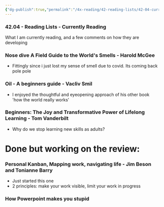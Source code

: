 ```yaml
---
{"dg-publish":true,"permalink":"/4x-reading/42-reading-lists/42-04-currently-reading/"}
---
```



### 42.04 - Reading Lists - Currently Reading

What I am currently reading, and a few comments on how they are developing


### Nose dive  A Field Guide to the World's Smells - Harold McGee
- Fittingly since i just lost my sense of smell due to covid. Its coming back pole pole

### Oil - A beginners guide - Vacliv Smil
- I enjoyed the thoughtful and eyeopening approach of his other book 'how the world really works'

### Beginners: The Joy and Transformative Power of Lifelong Learning  - Tom Vanderbilt
- Why do we stop learning new skills as adults?

# Done but working on the review:

### Personal Kanban, Mapping work, navigating life - Jim Beson and Tonianne Barry
- Just started this one
- 2 principles: make your work visible, limit your work in progress


### How Powerpoint makes you stupid